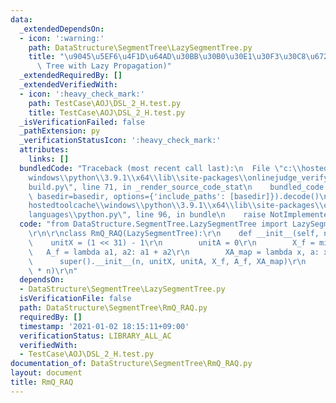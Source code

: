 ```yaml
---
data:
  _extendedDependsOn:
  - icon: ':warning:'
    path: DataStructure\SegmentTree\LazySegmentTree.py
    title: "\u9045\u5EF6\u4F1D\u64AD\u30BB\u30B0\u30E1\u30F3\u30C8\u6728 (Segment\
      \ Tree with Lazy Propagation)"
  _extendedRequiredBy: []
  _extendedVerifiedWith:
  - icon: ':heavy_check_mark:'
    path: TestCase\AOJ\DSL_2_H.test.py
    title: TestCase\AOJ\DSL_2_H.test.py
  _isVerificationFailed: false
  _pathExtension: py
  _verificationStatusIcon: ':heavy_check_mark:'
  attributes:
    links: []
  bundledCode: "Traceback (most recent call last):\n  File \"c:\\hostedtoolcache\\\
    windows\\python\\3.9.1\\x64\\lib\\site-packages\\onlinejudge_verify\\documentation\\\
    build.py\", line 71, in _render_source_code_stat\n    bundled_code = language.bundle(stat.path,\
    \ basedir=basedir, options={'include_paths': [basedir]}).decode()\n  File \"c:\\\
    hostedtoolcache\\windows\\python\\3.9.1\\x64\\lib\\site-packages\\onlinejudge_verify\\\
    languages\\python.py\", line 96, in bundle\n    raise NotImplementedError\nNotImplementedError\n"
  code: "from DataStructure.SegmentTree.LazySegmentTree import LazySegmentTree\r\n\
    \r\n\r\nclass RmQ_RAQ(LazySegmentTree):\r\n    def __init__(self, n):\r\n    \
    \    unitX = (1 << 31) - 1\r\n        unitA = 0\r\n        X_f = min\r\n     \
    \   A_f = lambda a1, a2: a1 + a2\r\n        XA_map = lambda x, a: x + a\r\n  \
    \      super().__init__(n, unitX, unitA, X_f, A_f, XA_map)\r\n        super().build([0]\
    \ * n)\r\n"
  dependsOn:
  - DataStructure\SegmentTree\LazySegmentTree.py
  isVerificationFile: false
  path: DataStructure\SegmentTree\RmQ_RAQ.py
  requiredBy: []
  timestamp: '2021-01-02 18:15:11+09:00'
  verificationStatus: LIBRARY_ALL_AC
  verifiedWith:
  - TestCase\AOJ\DSL_2_H.test.py
documentation_of: DataStructure\SegmentTree\RmQ_RAQ.py
layout: document
title: RmQ_RAQ
---
```

